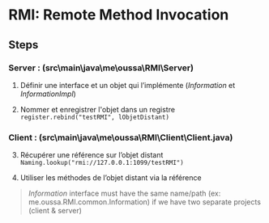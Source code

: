 # RMI: Remote Method Invocation

## Steps

### Server : (src\main\java\me\oussa\RMI\Server\)

1. Définir une interface et un objet qui l’implémente (*Information* et *InformationImpl*)

2. Nommer et enregistrer l'objet dans un registre
`register.rebind("testRMI", lObjetDistant)`

### Client : (src\main\java\me\oussa\RMI\Client\Client.java)

3. Récupérer une référence sur l’objet distant
`Naming.lookup("rmi://127.0.0.1:1099/testRMI")`

4. Utiliser les méthodes de l’objet distant via la référence

> *Information* interface must have the same name/path (ex: me.oussa.RMI.common.Information) if we have two separate projects (client & server)
